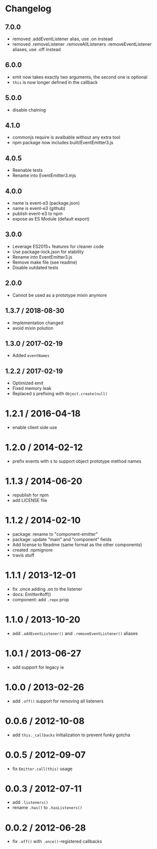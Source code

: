 # Changelog

## 7.0.0

 * removed .addEventListener alias, use .on instead
 * removed .removeListener .removeAllListeners .removeEventListener aliases, use .off instead
 
 ## 6.0.0

 * emit now takes exactly two arguments, the second one is optional
 * `this` is now longer defined in the callback

## 5.0.0

 * disable chaining

## 4.1.0

 * commonjs require is avaibable without any extra tool
 * npm package now includes built/EventEmitter3.js

## 4.0.5

 * Reenable tests
 * Rename into EventEmitter3.mjs

## 4.0.0

 * name is event-e3 (package.json)
 * name is event-e3 (github)
 * publish event-e3 to npm
 * expose as ES Module (default export)


## 3.0.0

 * Leverage ES2015+ features for cleaner code
 * Use package-lock.json for stability
 * Rename into EventEmitter3.js
 * Remove make file (see readme)
 * Disable outdated tests

## 2.0.0

 * Cannot be used as a prototype mixin anymore

## 1.3.7 / 2018-08-30

 * Implementation changed
 * avoid mixin polution

## 1.3.0 / 2017-02-19

 * Added `eventNames`

## 1.2.2 / 2017-02-19

 * Optimized emit
 * Fixed memory leak
 * Replaced `$` prefixing with `Object.create(null)`

1.2.1 / 2016-04-18
==================

 * enable client side use

1.2.0 / 2014-02-12
==================

 * prefix events with `$` to support object prototype method names

1.1.3 / 2014-06-20
==================

 * republish for npm
 * add LICENSE file

1.1.2 / 2014-02-10
==================

  * package: rename to "component-emitter"
  * package: update "main" and "component" fields
  * Add license to Readme (same format as the other components)
  * created .npmignore
  * travis stuff

1.1.1 / 2013-12-01
==================

  * fix .once adding .on to the listener
  * docs: Emitter#off()
  * component: add `.repo` prop

1.1.0 / 2013-10-20
==================

 * add `.addEventListener()` and `.removeEventListener()` aliases

1.0.1 / 2013-06-27
==================

 * add support for legacy ie

1.0.0 / 2013-02-26
==================

  * add `.off()` support for removing all listeners

0.0.6 / 2012-10-08
==================

  * add `this._callbacks` initialization to prevent funky gotcha

0.0.5 / 2012-09-07
==================

  * fix `Emitter.call(this)` usage

0.0.3 / 2012-07-11
==================

  * add `.listeners()`
  * rename `.has()` to `.hasListeners()`

0.0.2 / 2012-06-28
==================

  * fix `.off()` with `.once()`-registered callbacks
